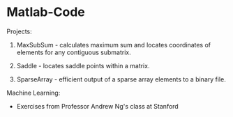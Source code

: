 # Matlab-Code

Projects:

1) MaxSubSum - calculates maximum sum and locates coordinates of elements for any contiguous submatrix.

2) Saddle - locates saddle points within a matrix.

3) SparseArray - efficient output of a sparse array elements to a binary file.

Machine Learning: 

- Exercises from Professor Andrew Ng's class at Stanford

